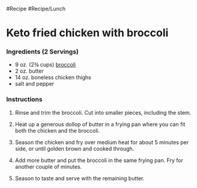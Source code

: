 #Recipe 
#Recipe/Lunch 

# Keto fried chicken with broccoli

### Ingredients (2 Servings)

-   9 oz. (2¾ cups) [broccoli](https://www.dietdoctor.com/nutrition/broccoli)
-   2 oz. butter
-   14 oz. boneless chicken thighs
-   salt and pepper

### Instructions

1.  Rinse and trim the broccoli. Cut into smaller pieces, including the stem.
    
2.  Heat up a generous dollop of butter in a frying pan where you can fit both the chicken and the broccoli.
    
3.  Season the chicken and fry over medium heat for about 5 minutes per side, or until golden brown and cooked through.
    
4.  Add more butter and put the broccoli in the same frying pan. Fry for another couple of minutes.
    
5.  Season to taste and serve with the remaining butter.